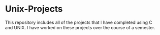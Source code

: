 # Unix-Projects

This repository includes all of the projects that I have completed using C and UNIX. I have worked on these projects over the course of a semester. 
